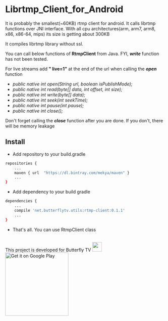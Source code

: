 # Librtmp_Client_for_Android
It is probably the smallest(~60KB) rtmp client for android. It calls librtmp functions over JNI interface.
With all cpu architectures(arm, arm7, arm8, x86, x86-64, mips) its size is getting about 300KB

It compiles librtmp library without ssl. 

You can call below functions of **RtmpClient** from Java. FYI, **_write_** function has not been tested.

For live streams add **" live=1"** at the end of the url when calling the **_open_** function

* *public native int open(String url, boolean isPublishMode);*
* *public native int read(byte[] data, int offset, int size);*
* *public native int write(byte[] data);*
* *public native int seek(int seekTime);*
* *public native int pause(int pause);*
* *public native int close();*


Don't forget calling the **_close_** function after you are done. If you don't, there will be memory leakage

## Install ##

- Add repository to your build.gradle
```sh
repositories {
    ...
    maven { url  "https://dl.bintray.com/mekya/maven" }
    ...
}
```

- Add dependency to your build gradle
```sh
dependencies {
    ...
    compile 'net.butterflytv.utils:rtmp-client:0.1.1'
    ...
}
```

- That's all. You can use RtmpClient class


<br/>
This project is developed for Butterfly TV <a href="http://www.butterflytv.net/"><img src="http://www.butterflytv.net/wp-content/uploads/2014/08/icon-butterflyTV-150x150.png" width="30"></a>

<a href="https://play.google.com/store/apps/details?id=com.butterfly">
  <img alt="Get it on Google Play" width="200px" src="https://play.google.com/intl/en_us/badges/images/generic/en-play-badge.png">
</a>
